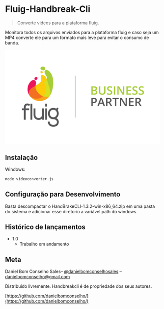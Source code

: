 # Fluig-Handbreak-Cli
> Converte videos para a plataforma fluig.

Monitora todos os arquivos enviados para a plataforma fluig e caso seja um MP4 converte ele para um formato mais leve para evitar o consumo de banda.

![](./fluig-partner.png)

## Instalação

Windows:

```sh
node videoconverter.js
```

## Configuração para Desenvolvimento

Basta descompactar o HandBrakeCLI-1.3.2-win-x86_64.zip em uma pasta do sistema e adicionar esse diretorio a variável path do windows.

## Histórico de lançamentos

* 1.0
    * Trabalho em andamento

## Meta

Daniel Bom Conselho Sales– [@danielbomconselhosales](https://www.instagram.com/bomconselhosales/) – danielbomconselho@gmail.com

Distribuído livremente. 
Handbreakcli é de propriedade dos seus autores.

[https://github.com/danielbomconselho/](https://github.com/danielbomconselho/)
